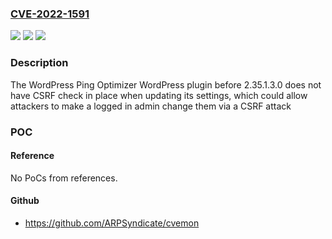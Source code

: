 ### [CVE-2022-1591](https://cve.mitre.org/cgi-bin/cvename.cgi?name=CVE-2022-1591)
![](https://img.shields.io/static/v1?label=Product&message=WordPress%20Ping%20Optimizer&color=blue)
![](https://img.shields.io/static/v1?label=Version&message=n%2Fa&color=blue)
![](https://img.shields.io/static/v1?label=Vulnerability&message=CWE-352%20Cross-Site%20Request%20Forgery%20(CSRF)&color=brighgreen)

### Description

The WordPress Ping Optimizer WordPress plugin before 2.35.1.3.0 does not have CSRF check in place when updating its settings, which could allow attackers to make a logged in admin change them via a CSRF attack

### POC

#### Reference
No PoCs from references.

#### Github
- https://github.com/ARPSyndicate/cvemon

